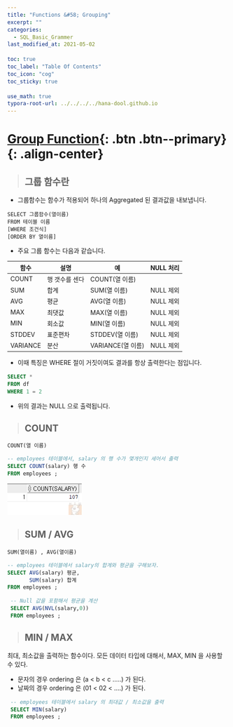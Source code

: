 ```yaml
---
title: "Functions &#58; Grouping"
excerpt: ""
categories:
  - SQL_Basic_Grammer
last_modified_at: 2021-05-02

toc: true
toc_label: "Table Of Contents"
toc_icon: "cog"
toc_sticky: true

use_math: true
typora-root-url: ../../../../hana-dool.github.io
---
```


# [Group Function](#link){: .btn .btn--primary}{: .align-center}

> ## 그룹 함수란

- 그룹함수는 함수가 적용되어 하나의 Aggregated 된 결과값을 내보냅니다. 

```
SELECT 그룹함수(열이름)
FROM 테이블 이름
[WHERE 조건식]
[ORDER BY 열이름]
```

- 주요 그룹 함수는 다음과 같습니다. 

| 함수     | 설명           | 예                | NULL 처리 |
| -------- | -------------- | ----------------- | --------- |
| COUNT    | 행 갯수를 센다 | COUNT(열 이름)    |           |
| SUM      | 합계           | SUM(열 이름)      | NULL 제외 |
| AVG      | 평균           | AVG(열 이름)      | NULL 제외 |
| MAX      | 최댓값         | MAX(열 이름)      | NULL 제외 |
| MIN      | 회소값         | MIN(열 이름)      | NULL 제외 |
| STDDEV   | 표준편차       | STDDEV(열 이름)   | NULL 제외 |
| VARIANCE | 분산           | VARIANCE(열 이름) | NULL 제외 |

- 이때 특징은 WHERE 절이 거짓이여도 결과를 항상 출력한다는 점입니다.

```sql
SELECT *
FROM df 
WHERE 1 = 2 
```

- 위의 결과는 NULL 으로 출력됩니다.

> ## COUNT

```
COUNT(열 이름)
```

```sql
-- employees 테이블에서, salary 의 행 수가 몇개인지 세어서 출력
SELECT COUNT(salary) 행 수 
FROM employees ; 
```

![png](/assets/images/SQL_Basic/4_1.png)

> ## SUM / AVG

```
SUM(열이름) , AVG(열이름)
```

```sql
-- employees 테이블에서 salary의 합계와 평균을 구해보자.
SELECT AVG(salary) 평균,
       SUM(salary) 합계
FROM employees ;
```

```sql
 -- Null 값을 포함해서 평균을 계산
 SELECT AVG(NVL(salary,0))
 FROM employees ;
```

> ## MIN / MAX

최대, 최소값을 출력하는 함수이다. 모든 데이터 타입에 대해서, MAX, MIN 을 사용할 수 있다. 

- 문자의 경우 ordering 은 (a < b < c .....) 가 된다. 
- 날짜의 경우 ordering 은 (01 < 02 < ....) 가 된다. 

```sql
 -- employees 테이블에서 salary 의 최대값 / 최소값을 출력
 SELECT MIN(salary)
 FROM employees ; 
```

